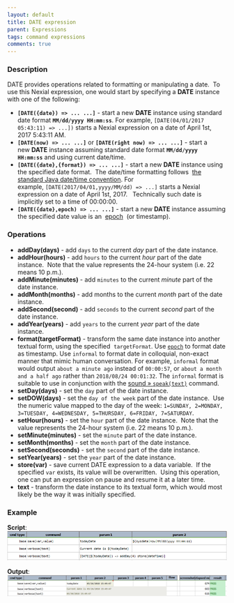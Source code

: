 ```yaml
---
layout: default
title: DATE expression
parent: Expressions
tags: command expressions
comments: true
---
```



### Description
DATE provides operations related to formatting or manipulating a date.  To use this Nexial expression, one would start 
by specifying a **DATE** instance with one of the following:

- **`[DATE({date}) => ... ...]`** \- start a new **DATE** instance using standard date format **`MM/dd/yyyy HH:mm:ss`**.
  For example, `[DATE(04/01/2017 05:43:11) => ...])` starts a Nexial expression on a date of April 1st, 2017 5:43:11 AM. 
- **`[DATE(now) => ... ...]`** or **`[DATE(right now) => ... ...]`** \- start a new **DATE** instance assuming 
  standard date format **`MM/dd/yyyy HH:mm:ss`** and using current date/time.
- **`[DATE({date},{format}) => ... ...]`** \- start a new **DATE** instance using the specified date format.  The 
  date/time formatting follows 
  <a href="http://docs.oracle.com/javase/8/docs/api/java/text/SimpleDateFormat.html" class="external-link" target="_nexial_external">the standard Java date/time convention</a>. 
  For example, `[DATE(2017/04/01,yyyy/MM/dd) => ...]` starts a Nexial expression on a date of April 1st, 2017.  
  Technically such date is implicitly set to a time of 00:00:00.
- **`[DATE({date},epoch) => ... ...]`** \- start a new **DATE** instance assuming the specified date value is an 
  <a href="https://en.wikipedia.org/wiki/Unix_time" class="external-link" target="_nexial_external">epoch</a> 
  (or timestamp). 


### Operations
- **addDay(days)** \- add `days` to the current _day_ part of the date instance.
- **addHour(hours)** \- add `hours` to the current _hour_ part of the date instance.  Note that the value represents 
  the 24-hour system (i.e. 22 means 10 p.m.).
- **addMinute(minutes)** \- add `minutes` to the current _minute_ part of the date instance.
- **addMonth(months)** \- add months to the current _month_ part of the date instance.
- **addSecond(second)** \- add `seconds` to the current _second_ part of the date instance.
- **addYear(years)** \- add `years` to the current _year_ part of the date instance.
- **format(targetFormat)** \- transform the same date instance into another textual form, using the specified 
  `targetFormat`. Use <a href="https://en.wikipedia.org/wiki/Unix_time" class="external-link" target="_nexial_external"><code>epoch</code></a> 
  to format date as timestamp. Use `informal` to format date in colloquial, non-exact manner that mimic human 
  conversation. For example, `informal` format would output `about a minute ago` instead of `00:00:57`, or 
  `about a month and a half ago` rather than `2018/08/24 00:01:32`. The `informal` format is suitable to use in 
  conjunction with the [sound &raquo; `speak(text)`](../commands/sound/speak(text)) command.
- **setDay(days)** \- set the `day` part of the date instance.
- **setDOW(days)** \- set the `day of the week` part of the date instance.  Use the numeric value mapped to the day 
  of the week: `1=SUNDAY, 2=MONDAY, 3=TUESDAY, 4=WEDNESDAY, 5=THURSDAY, 6=FRIDAY, 7=SATURDAY`.
- **setHour(hours)** \- set the `hour` part of the date instance.  Note that the value represents the 24-hour system 
  (i.e. 22 means 10 p.m.).
- **setMinute(minutes)** \- set the `minute` part of the date instance.
- **setMonth(months)** \- set the `month` part of the date instance.
- **setSecond(seconds)** \- set the `second` part of the date instance.
- **setYear(years)** \- set the `year` part of the date instance.
- **store(var)** \- save current DATE expression to a data variable.  If the specified `var` exists, its value will 
  be overwritten.  Using this operation, one can put an expression on pause and resume it at a later time.
- **text** \- transform the date instance to its textual form, which would most likely be the way it was initially 
  specified.


### Example
**Script**:<br/>
![script](image/DATEexpression_01.png)

**Output**:<br/>
![output](image/DATEexpression_02.png)

